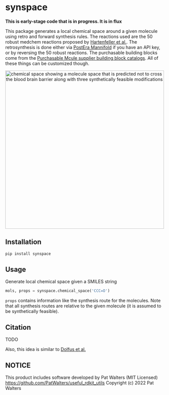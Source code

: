 # synspace

**This is early-stage code that is in progress. It is in flux**

This package generates a local chemical space around a given molecule using retro and forward synthesis rules. The reactions used are the 50 robust medchem reactions proposed by [Hartenfeller et al.](https://pubs.acs.org/doi/10.1021/ci200379p). The retrosynthesis is done either via [PostEra Mannifold](https://postera.ai/) if you have an API key, or by reversing the 50 robust reactions. The purchasable building blocks come from the [Purchasable Mcule supplier building block catalogs](https://mcule.com/database/). All of these things can be customized though. 

<img src="https://user-images.githubusercontent.com/908389/212747862-577182f2-a880-46ec-a0e1-33fe7f5d9987.png" alt="chemical space showing a molecule space that is predicted not to cross the blood brain barrier along with three synthetically feasible modifications" width=500>


## Installation

```sh
pip install synspace
```

## Usage

Generate local chemical space given a SMILES string
```py
mols, props = synspace.chemical_space('CCC=O')
```
`props` contains information like the synthesis route for the molecules. Note that all synthesis routes are relative to the given molecule (it is assumed to be synthetically feasible). 


## Citation

TODO

Also, this idea is similar to [Dolfus et al.](https://pubs.acs.org/doi/10.1021/acs.jcim.2c00246)

## NOTICE

This product includes software developed by Pat Walters (MIT Licensed)
https://github.com/PatWalters/useful_rdkit_utils
Copyright (c) 2022 Pat Walters
